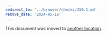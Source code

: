 ```yaml
---
redirect_to: '../browser/checks/359.1.md'
remove_date: '2024-05-16'
---
```


This document was moved to [another location](../browser/checks/359.1.md).

<!-- This redirect file can be deleted after 2024-05-16. -->
<!-- Redirects that point to other docs in the same project expire in three months. -->
<!-- Redirects that point to docs in a different project or site (for example, link is not relative and starts with `https:`) expire in one year. -->
<!-- Before deletion, see: https://docs.gitlab.com/ee/development/documentation/redirects.html -->
